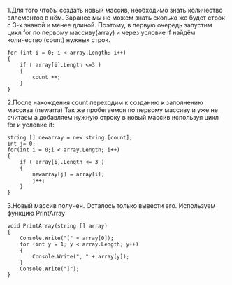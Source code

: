 1.Для того чтобы создать новый массив, необходимо знать количество эллементов в нём. Заранее мы не можем знать сколько же будет  строк с 3-х знаной и менее длиной.
Поэтому, в первую очередь запустим цикл for по первому массиву(array) и через условие if найдём количество (count) нужных строк.

    for (int i = 0; i < array.Length; i++)
    {
        if ( array[i].Length <=3 )
        {
            count ++;
        }
    }

2.После нахождения count переходим к созданию к заполнению массива (newarra)
Так же пробегаемся по первому массиву и уже не считаем а добавляем нужную строку в новый массив используя цикл for  и условие if:

    string [] newarray = new string [count];
    int j= 0;
    for(int i = 0;i < array.Length; i++)
    {
        if ( array[i].Length <= 3 )
        {
            newarray[j] = array[i];
            j++;   
        }
    }

3.Новый массив получен. Осталось только вывести его.
Используем функцию PrintArray

    void PrintArray(string [] array)
    {
        Console.Write("[" + array[0]);
        for (int y = 1; y < array.Length; y++)
        {
            Console.Write(", " + array[y]);
        }  
        Console.Write("]");
    }



